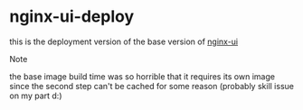 # nginx-ui-deploy

this is the deployment version of the base version of [nginx-ui](https://github.com/onixldlc/nginx-ui) 

> [!NOTE]
> the base image build time was so horrible that it requires its own image since the second step can't be cached for some reason (probably skill issue on my part d:)